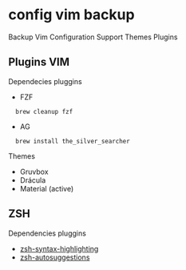 # config vim backup

Backup Vim Configuration Support Themes Plugins

## Plugins VIM

Dependecies pluggins

- FZF
````Shell
  brew cleanup fzf
````
- AG
````Shell
  brew install the_silver_searcher
````

Themes

- Gruvbox
- Drácula
- Material (active)

## ZSH

Dependencies pluggins

- [zsh-syntax-highlighting](https://github.com/zsh-users/zsh-syntax-highlighting/blob/master/INSTALL.md)
- [zsh-autosuggestions](https://github.com/zsh-users/zsh-autosuggestions)

